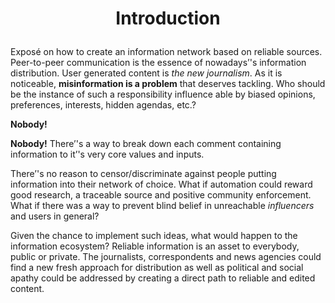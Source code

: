 
# <p align="center">Introduction</p></h1>

Exposé on how to create an information network based on reliable sources. Peer-to-peer communication is the essence  of nowadays’'s information distribution. User generated content is <em>_the new journalism</em>_. As it is noticeable, <strong>**misinformation is a problem</strong>** that deserves tackling. Who should be the instance of such a responsibility influence able  by biased opinions, preferences, interests, hidden agendas, etc.?</p>
<p><strong>Nobody!</strong> 

**Nobody!** There’'s a way to break down each comment containing information to it’'s very core values and inputs.</p>
<p>

There’'s no reason to censor/discriminate against people putting information into their network of choice. What if automation could reward good research, a traceable source and positive community enforcement. What if there was a way to prevent blind belief in unreachable <em>_influencers</em>_ and users in general?</p>
<p>

Given the chance to implement such ideas, what would happen to the information ecosystem? Reliable information is an asset to everybody, public or private. The journalists, correspondents  and news agencies could find a new fresh approach for distribution as well as political and social apathy could be addressed by creating a direct path to reliable and edited content.</p>
  
<!--stackedit_data:
eyJoaXN0b3J5IjpbLTE1NDM4NTMwMzcsMTYyNzk4ODM3NV19
-->
